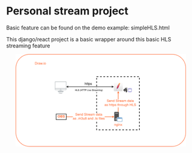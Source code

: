 # Personal stream project

Basic feature can be found on the demo example: simpleHLS.html

This django/react project is a basic wrapper around this basic HLS streaming feature


<p align="center" width="100%">
    <img width="90%" src="https://github.com/hupratt/streaming-pancakes/blob/master/arch.drawio.png?raw=true">
</p>
